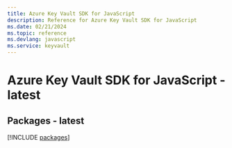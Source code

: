 ```yaml
---
title: Azure Key Vault SDK for JavaScript
description: Reference for Azure Key Vault SDK for JavaScript
ms.date: 02/21/2024
ms.topic: reference
ms.devlang: javascript
ms.service: keyvault
---
```

# Azure Key Vault SDK for JavaScript - latest
## Packages - latest
[!INCLUDE [packages](key-vault-index.md)]